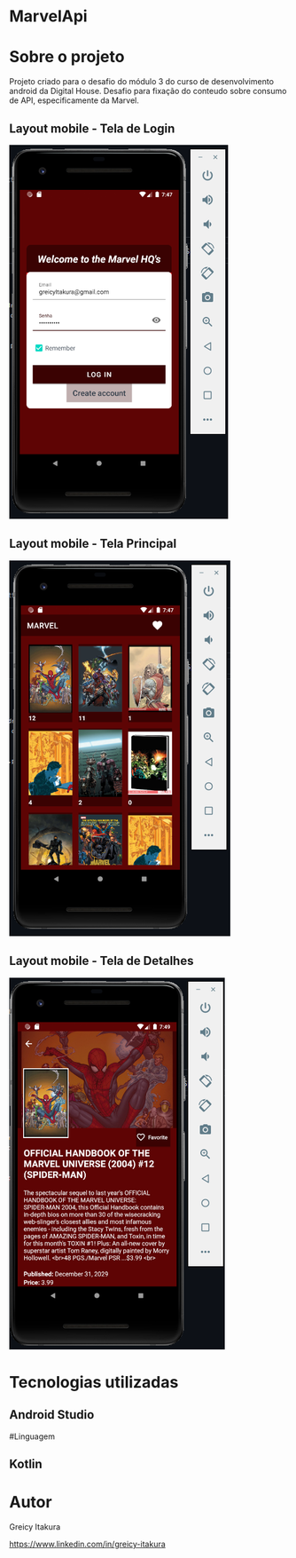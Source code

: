 # MarvelApi

# Sobre o projeto
Projeto criado para o desafio do módulo 3 do curso de desenvolvimento android da Digital House.
Desafio para fixação do conteudo sobre consumo de API, especificamente da Marvel.

## Layout mobile - Tela de Login
![Main Activity](https://github.com/greicyitakura/MarvelApi/blob/master/telaLogin.png) 
## Layout mobile - Tela Principal
![Main Activity](https://github.com/greicyitakura/MarvelApi/blob/master/telaMain.png)
## Layout mobile - Tela de Detalhes
![Main Activity](https://github.com/greicyitakura/MarvelApi/blob/master/telaDetail.png)

# Tecnologias utilizadas
## Android Studio

#Linguagem 
## Kotlin

# Autor
Greicy Itakura

https://www.linkedin.com/in/greicy-itakura

